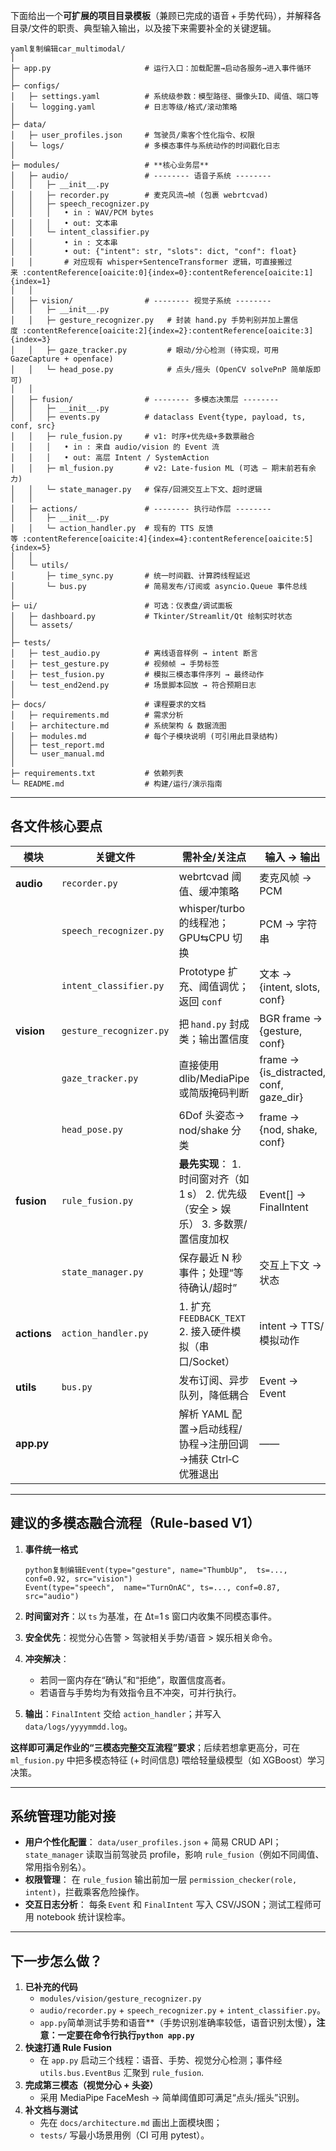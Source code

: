 下面给出一个**可扩展的项目目录模板**（兼顾已完成的语音 + 手势代码），并解释各目录/文件的职责、典型输入输出，以及接下来需要补全的关键逻辑。

```
yaml复制编辑car_multimodal/
│
├─ app.py                     # 运行入口：加载配置→启动各服务→进入事件循环
│
├─ configs/
│   ├─ settings.yaml          # 系统级参数：模型路径、摄像头ID、阈值、端口等
│   └─ logging.yaml           # 日志等级/格式/滚动策略
│
├─ data/
│   ├─ user_profiles.json     # 驾驶员/乘客个性化指令、权限
│   └─ logs/                  # 多模态事件与系统动作的时间戳化日志
│
├─ modules/                   # **核心业务层**
│   ├─ audio/                 # -------- 语音子系统 --------
│   │   ├─ __init__.py
│   │   ├─ recorder.py        # 麦克风流→帧 (包裹 webrtcvad)
│   │   ├─ speech_recognizer.py
│   │   │   • in : WAV/PCM bytes
│   │   │   • out: 文本串
│   │   └─ intent_classifier.py
│   │       • in : 文本串
│   │       • out: {"intent": str, "slots": dict, "conf": float}
│   │       # 对应现有 whisper+SentenceTransformer 逻辑，可直接搬过来 :contentReference[oaicite:0]{index=0}:contentReference[oaicite:1]{index=1}
│   │
│   ├─ vision/                # -------- 视觉子系统 --------
│   │   ├─ __init__.py
│   │   ├─ gesture_recognizer.py   # 封装 hand.py 手势判别并加上置信度 :contentReference[oaicite:2]{index=2}:contentReference[oaicite:3]{index=3}
│   │   ├─ gaze_tracker.py         # 眼动/分心检测 (待实现，可用 GazeCapture + openface)
│   │   └─ head_pose.py            # 点头/摇头 (OpenCV solvePnP 简单版即可)
│   │
│   ├─ fusion/                # -------- 多模态决策层 --------
│   │   ├─ __init__.py
│   │   ├─ events.py          # dataclass Event{type, payload, ts, conf, src}
│   │   ├─ rule_fusion.py     # v1: 时序+优先级+多数票融合
│   │   │   • in : 来自 audio/vision 的 Event 流
│   │   │   • out: 高层 Intent / SystemAction
│   │   ├─ ml_fusion.py       # v2: Late‑fusion ML (可选 — 期末前若有余力)
│   │   └─ state_manager.py   # 保存/回溯交互上下文、超时逻辑
│   │
│   ├─ actions/               # -------- 执行动作层 --------
│   │   ├─ __init__.py
│   │   └─ action_handler.py  # 现有的 TTS 反馈等 :contentReference[oaicite:4]{index=4}:contentReference[oaicite:5]{index=5}
│   │
│   └─ utils/
│       ├─ time_sync.py       # 统一时间戳、计算跨线程延迟
│       └─ bus.py             # 简易发布/订阅或 asyncio.Queue 事件总线
│
├─ ui/                        # 可选：仪表盘/调试面板
│   ├─ dashboard.py           # Tkinter/Streamlit/Qt 绘制实时状态
│   └─ assets/
│
├─ tests/
│   ├─ test_audio.py          # 离线语音样例 → intent 断言
│   ├─ test_gesture.py        # 视频帧 → 手势标签
│   ├─ test_fusion.py         # 模拟三模态事件序列 → 最终动作
│   └─ test_end2end.py        # 场景脚本回放 → 符合预期日志
│
├─ docs/                      # 课程要求的文档
│   ├─ requirements.md        # 需求分析
│   ├─ architecture.md        # 系统架构 & 数据流图
│   ├─ modules.md             # 每个子模块说明 (可引用此目录结构)
│   ├─ test_report.md
│   └─ user_manual.md
│
├─ requirements.txt           # 依赖列表
└─ README.md                  # 构建/运行/演示指南
```

------

## 各文件核心要点

| 模块        | 关键文件                | 需补全/关注点                                                | 输入 → 输出                             |
| ----------- | ----------------------- | ------------------------------------------------------------ | --------------------------------------- |
| **audio**   | `recorder.py`           | webrtcvad 阈值、缓冲策略                                     | 麦克风帧 → PCM                          |
|             | `speech_recognizer.py`  | whisper/turbo 的线程池；GPU⇆CPU 切换                         | PCM → 字符串                            |
|             | `intent_classifier.py`  | Prototype 扩充、阈值调优；返回 `conf`                        | 文本 → {intent, slots, conf}            |
| **vision**  | `gesture_recognizer.py` | 把 `hand.py` 封成类；输出置信度                              | BGR frame → {gesture, conf}             |
|             | `gaze_tracker.py`       | 直接使用 dlib/MediaPipe 或简版掩码判断                       | frame → {is_distracted, conf, gaze_dir} |
|             | `head_pose.py`          | 6Dof 头姿态→ nod/shake 分类                                  | frame → {nod, shake, conf}              |
| **fusion**  | `rule_fusion.py`        | **最先实现**： 1. 时间窗对齐（如 1 s） 2. 优先级（安全 > 娱乐） 3. 多数票/置信度加权 | Event[] → FinalIntent                   |
|             | `state_manager.py`      | 保存最近 N 秒事件；处理“等待确认/超时”                       | 交互上下文 → 状态                       |
| **actions** | `action_handler.py`     | 1. 扩充 `FEEDBACK_TEXT` 2. 接入硬件模拟（串口/Socket）       | intent → TTS/模拟动作                   |
| **utils**   | `bus.py`                | 发布订阅、异步队列，降低耦合                                 | Event → Event                           |
| **app.py**  |                         | 解析 YAML 配置→启动线程/协程→注册回调→捕获 Ctrl‑C 优雅退出   | ——                                      |



------

## 建议的多模态融合流程（Rule‑based V1）

1. **事件统一格式**

   ```
   python复制编辑Event(type="gesture", name="ThumbUp",  ts=..., conf=0.92, src="vision")
   Event(type="speech",  name="TurnOnAC", ts=..., conf=0.87, src="audio")
   ```

2. **时间窗对齐**：以 `ts` 为基准，在 Δt=1 s 窗口内收集不同模态事件。

3. **安全优先**：视觉分心告警 > 驾驶相关手势/语音 > 娱乐相关命令。

4. **冲突解决**：

   - 若同一窗内存在“确认”和“拒绝”，取置信度高者。
   - 若语音与手势均为有效指令且不冲突，可并行执行。

5. **输出**：`FinalIntent` 交给 `action_handler`；并写入 `data/logs/yyyymmdd.log`。

**这样即可满足作业的“三模态完整交互流程”要求**；后续若想拿更高分，可在 `ml_fusion.py` 中把多模态特征 (+ 时间信息) 喂给轻量级模型（如 XGBoost）学习决策。

------

## 系统管理功能对接

- **用户个性化配置**：
   `data/user_profiles.json` + 简易 CRUD API；
   `state_manager` 读取当前驾驶员 profile，影响 `rule_fusion`（例如不同阈值、常用指令别名）。
- **权限管理**：
   在 `rule_fusion` 输出前加一层 `permission_checker(role, intent)`，拦截乘客危险操作。
- **交互日志分析**：
   每条 `Event` 和 `FinalIntent` 写入 CSV/JSON；测试工程师可用 notebook 统计误检率。

------

## 下一步怎么做？

1. **已补充的代码**
   -  `modules/vision/gesture_recognizer.py`
   -  `audio/recorder.py` + `speech_recognizer.py` + `intent_classifier.py`。
   - `app.py`简单测试手势和语音**（手势识别准确率较低，语音识别太慢）**，注意：一定要在命令行执行`python app.py`**
2. **快速打通 Rule Fusion**
   - 在 `app.py` 启动三个线程：语音、手势、视觉分心检测；事件经 `utils.bus.EventBus` 汇聚到 `rule_fusion`.
3. **完成第三模态（视觉分心 + 头姿）**
   - 采用 MediaPipe FaceMesh → 简单阈值即可满足“点头/摇头”识别。
4. **补文档与测试**
   - 先在 `docs/architecture.md` 画出上面模块图；
   - `tests/` 写最小场景用例（CI 可用 pytest）。
